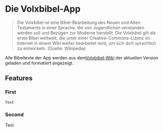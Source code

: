 # Die Volxbibel-App

> Die Volxbibel ist eine Bibel-Bearbeitung des Neuen und Alten Testaments in einer Sprache, die von Jugendlichen verstanden werden soll und Bezügen zur Moderne herstellt. Die Volxbibel gilt als erste Bibel weltweit, die unter einer Creative-Commons-Lizenz im Internet in einem Wiki weiter bearbeitet wird, um sich dort sprachlich zu entwickeln.
  (Quelle: Wikipedia) 
    
  Alle Bibeltexte der App werden aus dem[Volxbibel-Wiki](https://wiki.volxbibel.de/) der aktuellen Version geladen und formatiert angezeigt.   


## Features
    
### First

    Text

### Second

Text


  